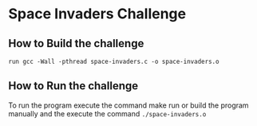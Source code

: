 # Space Invaders Challenge

## How to Build the challenge

  `run gcc -Wall -pthread space-invaders.c -o space-invaders.o`

## How to Run the challenge

To run the program execute the command make run or build the program manually and the execute the command `./space-invaders.o`
